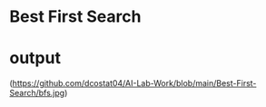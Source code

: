 # Best First Search
# output
(https://github.com/dcostat04/AI-Lab-Work/blob/main/Best-First-Search/bfs.jpg)
